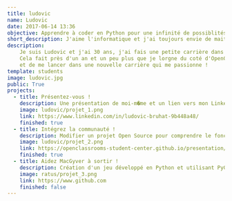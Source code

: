 ```yaml
---
title: ludovic
name: Ludovic
date: 2017-06-14 13:36
objective: Apprendre à coder en Python pour une infinité de possiblités !
short_description: J'aime l'informatique et j'ai toujours envie de maitriser d'avantage le sujet !
description:
	Je suis Ludovic et j'ai 30 ans, j'ai fais une petite carrière dans le secteur de l'imprimerie en tant que graphiste metteur en page mais cela ne me convenait pas.
	Cela fait près d'un an et un peu plus que je lorgne du coté d'OpenClassroom pour y suivre une formation, et je suis absolument ravi d'avoir su me donner les moyens de commencer
	et de me lancer dans une nouvelle carrière qui me passionne !
template: students
image: ludovic.jpg
public: True
projects:
  - title: Présentez-vous !
    description: Une présentation de moi-m�me et un lien vers mon LinkedIn.
    image: ludovic/projet_1.png
    link: https://www.linkedin.com/in/ludovic-bruhat-9b448a48/
    finished: true
  - title: Intégrez la communauté !
    description: Modifier un projet Open Source pour comprendre le fonctionnement de Git, de Github et des pull requests.
    image: ludovic/projet_2.png
    link: https://openclassrooms-student-center.github.io/presentation/students/ratus.html
    finished: true
  - title: Aidez MacGyver à sortir !
    description: Création d'un jeu développé en Python et utilisant PyGame.
    image: ratus/projet_3.png
    link: https://www.github.com
    finished: false
---
```

